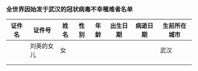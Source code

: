 ### 全世界因始发于武汉的冠状病毒不幸罹难者名单

证件名|证件号|姓名|性别|年龄|出生日期|病逝日期|生前所在城市|
|--|--|--|--|--|--|--|--|
|  |刘英的女儿|女 |  |  |  |  |武汉  |
|  |  |  |  |  |  |  |  |
|  |  |  |  |  |  |  |  |
